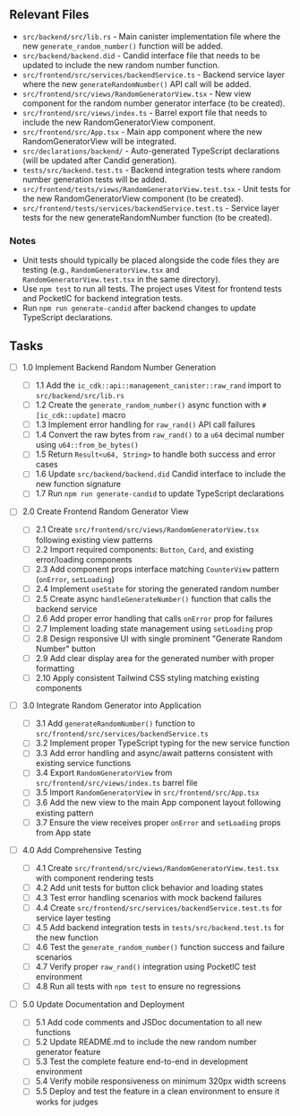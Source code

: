 ## Relevant Files

- `src/backend/src/lib.rs` - Main canister implementation file where the new `generate_random_number()` function will be added.
- `src/backend/backend.did` - Candid interface file that needs to be updated to include the new random number function.
- `src/frontend/src/services/backendService.ts` - Backend service layer where the new `generateRandomNumber()` API call will be added.
- `src/frontend/src/views/RandomGeneratorView.tsx` - New view component for the random number generator interface (to be created).
- `src/frontend/src/views/index.ts` - Barrel export file that needs to include the new RandomGeneratorView component.
- `src/frontend/src/App.tsx` - Main app component where the new RandomGeneratorView will be integrated.
- `src/declarations/backend/` - Auto-generated TypeScript declarations (will be updated after Candid generation).
- `tests/src/backend.test.ts` - Backend integration tests where random number generation tests will be added.
- `src/frontend/tests/views/RandomGeneratorView.test.tsx` - Unit tests for the new RandomGeneratorView component (to be created).
- `src/frontend/tests/services/backendService.test.ts` - Service layer tests for the new generateRandomNumber function (to be created).

### Notes

- Unit tests should typically be placed alongside the code files they are testing (e.g., `RandomGeneratorView.tsx` and `RandomGeneratorView.test.tsx` in the same directory).
- Use `npm test` to run all tests. The project uses Vitest for frontend tests and PocketIC for backend integration tests.
- Run `npm run generate-candid` after backend changes to update TypeScript declarations.

## Tasks

- [ ] 1.0 Implement Backend Random Number Generation

  - [ ] 1.1 Add the `ic_cdk::api::management_canister::raw_rand` import to `src/backend/src/lib.rs`
  - [ ] 1.2 Create the `generate_random_number()` async function with `#[ic_cdk::update]` macro
  - [ ] 1.3 Implement error handling for `raw_rand()` API call failures
  - [ ] 1.4 Convert the raw bytes from `raw_rand()` to a `u64` decimal number using `u64::from_be_bytes()`
  - [ ] 1.5 Return `Result<u64, String>` to handle both success and error cases
  - [ ] 1.6 Update `src/backend/backend.did` Candid interface to include the new function signature
  - [ ] 1.7 Run `npm run generate-candid` to update TypeScript declarations

- [ ] 2.0 Create Frontend Random Generator View

  - [ ] 2.1 Create `src/frontend/src/views/RandomGeneratorView.tsx` following existing view patterns
  - [ ] 2.2 Import required components: `Button`, `Card`, and existing error/loading components
  - [ ] 2.3 Add component props interface matching `CounterView` pattern (`onError`, `setLoading`)
  - [ ] 2.4 Implement `useState` for storing the generated random number
  - [ ] 2.5 Create async `handleGenerateNumber()` function that calls the backend service
  - [ ] 2.6 Add proper error handling that calls `onError` prop for failures
  - [ ] 2.7 Implement loading state management using `setLoading` prop
  - [ ] 2.8 Design responsive UI with single prominent "Generate Random Number" button
  - [ ] 2.9 Add clear display area for the generated number with proper formatting
  - [ ] 2.10 Apply consistent Tailwind CSS styling matching existing components

- [ ] 3.0 Integrate Random Generator into Application

  - [ ] 3.1 Add `generateRandomNumber()` function to `src/frontend/src/services/backendService.ts`
  - [ ] 3.2 Implement proper TypeScript typing for the new service function
  - [ ] 3.3 Add error handling and async/await patterns consistent with existing service functions
  - [ ] 3.4 Export `RandomGeneratorView` from `src/frontend/src/views/index.ts` barrel file
  - [ ] 3.5 Import `RandomGeneratorView` in `src/frontend/src/App.tsx`
  - [ ] 3.6 Add the new view to the main App component layout following existing pattern
  - [ ] 3.7 Ensure the view receives proper `onError` and `setLoading` props from App state

- [ ] 4.0 Add Comprehensive Testing

  - [ ] 4.1 Create `src/frontend/src/views/RandomGeneratorView.test.tsx` with component rendering tests
  - [ ] 4.2 Add unit tests for button click behavior and loading states
  - [ ] 4.3 Test error handling scenarios with mock backend failures
  - [ ] 4.4 Create `src/frontend/src/services/backendService.test.ts` for service layer testing
  - [ ] 4.5 Add backend integration tests in `tests/src/backend.test.ts` for the new function
  - [ ] 4.6 Test the `generate_random_number()` function success and failure scenarios
  - [ ] 4.7 Verify proper `raw_rand()` integration using PocketIC test environment
  - [ ] 4.8 Run all tests with `npm test` to ensure no regressions

- [ ] 5.0 Update Documentation and Deployment
  - [ ] 5.1 Add code comments and JSDoc documentation to all new functions
  - [ ] 5.2 Update README.md to include the new random number generator feature
  - [ ] 5.3 Test the complete feature end-to-end in development environment
  - [ ] 5.4 Verify mobile responsiveness on minimum 320px width screens
  - [ ] 5.5 Deploy and test the feature in a clean environment to ensure it works for judges
